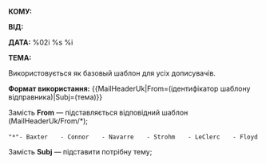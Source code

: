 **КОМУ:**

**ВІД:**

**ДАТА:** %02i %s %i

**ТЕМА:**

<noinclude> Використовується як базовый шаблон для усіх дописувачів.

**Формат використання:** {{MailHeaderUk\|From=(ідентифікатор шаблону
відправника)\|Subj=(тема)}}

Замість **From** — підставляється відповідний шаблон
(MailHeaderUk/From/\*);

`"*"- Baxter`
`   - Connor`
`   - Navarre`
`   - Strohm`
`   - LeClerc`
`   - Floyd`

Замість **Subj** — підставити потрібну тему;

</noinclude>